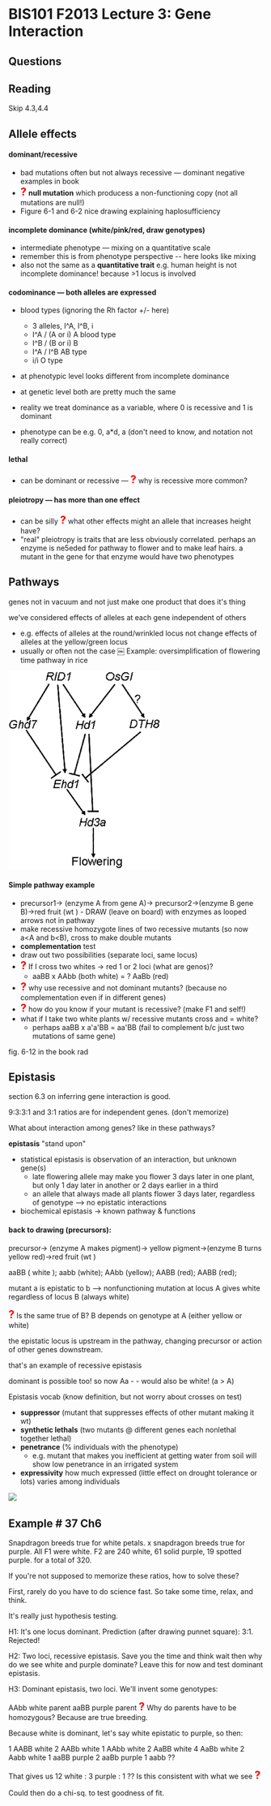 # BIS101 F2013 Lecture 3: Gene Interaction

## Questions

## Reading

Skip 4.3,4.4

## Allele effects

#### dominant/recessive

* bad mutations often but not always recessive — dominant negative examples in book
* <strong style="font-size: 150%; color: red;">?</strong> **null mutation** which producess a non-functioning copy (not all mutations are null!)
* Figure 6-1 and 6-2 nice drawing explaining haplosufficiency

#### incomplete dominance (white/pink/red, draw genotypes) 

* intermediate phenotype — mixing on a quantitative scale
* remember this is from phenotype perspective -- here looks like mixing
* also not the same as a **quantitative trait** e.g. human height is not incomplete dominance! because >1 locus is involved

#### codominance  — both alleles are expressed

* blood types (ignoring the Rh factor +/- here)
	- 3 alleles, I^A, I^B, i
	- I^A / (A or i) A blood type
	- I^B / (B or i) B
	- I^A / I^B AB type
	- i/i O type
	
* at phenotypic level looks different from incomplete dominance
* at genetic level both are pretty much the same
* reality we treat dominance as a variable, where 0 is recessive and 1 is dominant
* phenotype can be e.g. 0, a*d, a (don't need to know, and notation not really correct)
        
#### lethal

* can be dominant or recessive — <strong style="font-size: 150%; color: red;">?</strong> why is recessive more common?

#### pleiotropy — has more than one effect

* can be silly <strong style="font-size: 150%; color: red;">?</strong> what other effects might an allele that increases height have?
* "real" pleiotropy is traits that are less obviously correlated.  perhaps an enzyme is ne5eded for pathway to flower and to make leaf hairs.  a mutant in the gene for that enzyme would have two phenotypes

## Pathways

genes not in vacuum and not just make one product that does it's thing

we've considered effects of alleles at each gene independent of others

* e.g. effects of alleles at the round/wrinkled locus not change effects of alleles at the yellow/green locus
* usually or often not the case
    ￼
Example: oversimplification of flowering time pathway in rice

<img src="./images/rice_pathway.jpg" style="width: 300px;"/>

#### Simple pathway example

* precursor1-> (enzyme A from gene A)-> precursor2->(enzyme B gene B)->red fruit (wt ) 	- DRAW (leave on board) with enzymes as looped arrows not in pathway
* make recessive homozygote lines of two recessive mutants (so now a<A and b<B), cross to make double mutants
* **complementation** test
* draw out two possibilities (separate loci, same locus)
* <strong style="font-size: 150%; color: red;">?</strong> If I cross two whites -> red 1 or 2 loci (what are genos)? 	
 	- aaBB x AAbb (both white) = ? AaBb (red)
* <strong style="font-size: 150%; color: red;">?</strong> why use recessive and not dominant mutants? (because no complementation even if in different genes)
* <strong style="font-size: 150%; color: red;">?</strong> how do you know if your mutant is recessive? (make F1 and self!)
* what if I take two white plants w/ recessive mutants cross and = white?
	- perhaps aaBB x a'a'BB = aa'BB (fail to complement b/c just two mutations of same gene)

fig. 6-12 in the book rad

## Epistasis

section 6.3 on inferring gene interaction is good.

9:3:3:1 and 3:1 ratios are for independent genes. (don't memorize)

What about interaction among genes? like in these pathways?

**epistasis** "stand upon" 

* statistical epistasis is observation of an interaction, but unknown gene(s)
	- late flowering allele may make you flower 3 days later in one plant, but only 1 day later in another or 2 days earlier in a third
	- an allele that always made all plants flower 3 days later, regardless of genotype —> no epistatic interactions
* biochemical epistasis -> known pathway & functions

#### back to drawing (precursors): 

precursor-> (enzyme A makes pigment)-> yellow pigment->(enzyme B turns yellow red)->red fruit (wt ) 

aaBB ( white ); aabb (white); AAbb (yellow); AABB (red); AABB (red); 

mutant a is epistatic to b —> nonfunctioning mutation at locus A gives white regardless of locus B (always white)

<strong style="font-size: 150%; color: red;">?</strong> Is the same true of B? B depends on genotype at A (either yellow or white)

the epistatic locus is upstream in the pathway, changing precursor or action of other genes downstream.  

that's an example of recessive epistasis

dominant is possible too!  so now Aa - -  would also be white! (a > A)

Epistasis vocab (know definition, but not worry about crosses on test)
* **suppressor**  (mutant that suppresses effects of other mutant making it wt)
* **synthetic lethals** (two mutants @ different genes each nonlethal together lethal)
* **penetrance** (% individuals with the phenotype)
	- e.g. mutant that makes you inefficient at getting water from soil will show low penetrance in an irrigated system
* **expressivity** how much expressed (little effect on drought tolerance or lots) varies among individuals

<img src="./griffiths/ch06/figure_06_22.jpg" style="width: 250px;"/>

## Example # 37 Ch6

Snapdragon breeds true for white petals. x snapdragon breeds true for purple.  All F1 were white.  F2 are 240 white, 61 solid purple, 19 spotted purple. for a total of 320.  

If you're not supposed to memorize these ratios, how to solve these? 

First, rarely do you have to do science fast. So take some time, relax, and think.

It's really just hypothesis testing. 

H1: It's one locus dominant. Prediction (after drawing punnet square): 3:1. Rejected!

H2: Two loci, recessive epistasis. Save you the time and think wait then why do we see white and purple dominate? Leave this for now and test dominant epistasis.

H3: Dominant epistasis, two loci. We'll invent some genotypes:

AAbb white parent
aaBB purple parent  <strong style="font-size: 150%; color: red;">?</strong> Why do parents have to be homozygous?  Because are true breeding.

Because white is dominant, let's say white epistatic to purple, so then:

1 AABB white
2 AABb white
1 AAbb white
2 AaBB white
4 AaBb white
2 Aabb white
1 aaBB purple
2 aaBb purple
1 aabb ??

That gives us 12 white : 3 purple : 1 ??  Is this consistent with what we see <strong style="font-size: 150%; color: red;">?</strong>

Could then do a chi-sq. to test goodness of fit.
